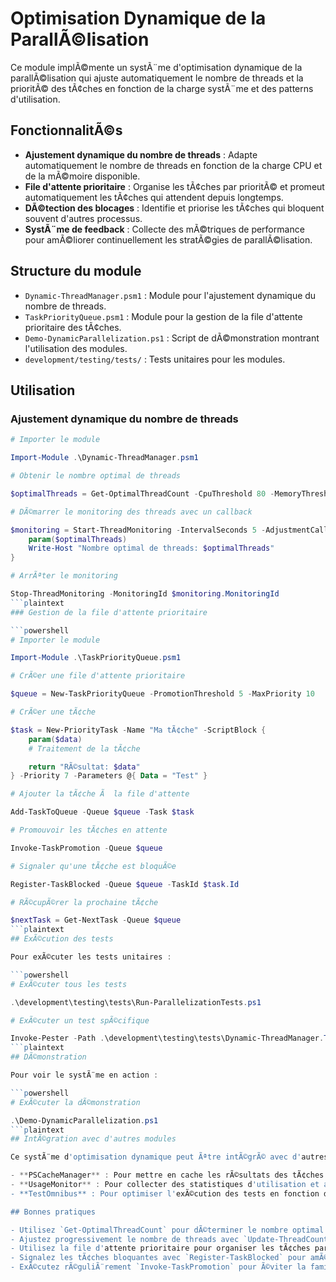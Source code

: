 # Optimisation Dynamique de la ParallÃ©lisation

Ce module implÃ©mente un systÃ¨me d'optimisation dynamique de la parallÃ©lisation qui ajuste automatiquement le nombre de threads et la prioritÃ© des tÃ¢ches en fonction de la charge systÃ¨me et des patterns d'utilisation.

## FonctionnalitÃ©s

- **Ajustement dynamique du nombre de threads** : Adapte automatiquement le nombre de threads en fonction de la charge CPU et de la mÃ©moire disponible.
- **File d'attente prioritaire** : Organise les tÃ¢ches par prioritÃ© et promeut automatiquement les tÃ¢ches qui attendent depuis longtemps.
- **DÃ©tection des blocages** : Identifie et priorise les tÃ¢ches qui bloquent souvent d'autres processus.
- **SystÃ¨me de feedback** : Collecte des mÃ©triques de performance pour amÃ©liorer continuellement les stratÃ©gies de parallÃ©lisation.

## Structure du module

- `Dynamic-ThreadManager.psm1` : Module pour l'ajustement dynamique du nombre de threads.
- `TaskPriorityQueue.psm1` : Module pour la gestion de la file d'attente prioritaire des tÃ¢ches.
- `Demo-DynamicParallelization.ps1` : Script de dÃ©monstration montrant l'utilisation des modules.
- `development/testing/tests/` : Tests unitaires pour les modules.

## Utilisation

### Ajustement dynamique du nombre de threads

```powershell
# Importer le module

Import-Module .\Dynamic-ThreadManager.psm1

# Obtenir le nombre optimal de threads

$optimalThreads = Get-OptimalThreadCount -CpuThreshold 80 -MemoryThreshold 20

# DÃ©marrer le monitoring des threads avec un callback

$monitoring = Start-ThreadMonitoring -IntervalSeconds 5 -AdjustmentCallback {
    param($optimalThreads)
    Write-Host "Nombre optimal de threads: $optimalThreads"
}

# ArrÃªter le monitoring

Stop-ThreadMonitoring -MonitoringId $monitoring.MonitoringId
```plaintext
### Gestion de la file d'attente prioritaire

```powershell
# Importer le module

Import-Module .\TaskPriorityQueue.psm1

# CrÃ©er une file d'attente prioritaire

$queue = New-TaskPriorityQueue -PromotionThreshold 5 -MaxPriority 10

# CrÃ©er une tÃ¢che

$task = New-PriorityTask -Name "Ma tÃ¢che" -ScriptBlock {
    param($data)
    # Traitement de la tÃ¢che

    return "RÃ©sultat: $data"
} -Priority 7 -Parameters @{ Data = "Test" }

# Ajouter la tÃ¢che Ã  la file d'attente

Add-TaskToQueue -Queue $queue -Task $task

# Promouvoir les tÃ¢ches en attente

Invoke-TaskPromotion -Queue $queue

# Signaler qu'une tÃ¢che est bloquÃ©e

Register-TaskBlocked -Queue $queue -TaskId $task.Id

# RÃ©cupÃ©rer la prochaine tÃ¢che

$nextTask = Get-NextTask -Queue $queue
```plaintext
## ExÃ©cution des tests

Pour exÃ©cuter les tests unitaires :

```powershell
# ExÃ©cuter tous les tests

.\development\testing\tests\Run-ParallelizationTests.ps1

# ExÃ©cuter un test spÃ©cifique

Invoke-Pester -Path .\development\testing\tests\Dynamic-ThreadManager.Tests.ps1
```plaintext
## DÃ©monstration

Pour voir le systÃ¨me en action :

```powershell
# ExÃ©cuter la dÃ©monstration

.\Demo-DynamicParallelization.ps1
```plaintext
## IntÃ©gration avec d'autres modules

Ce systÃ¨me d'optimisation dynamique peut Ãªtre intÃ©grÃ© avec d'autres modules du projet :

- **PSCacheManager** : Pour mettre en cache les rÃ©sultats des tÃ¢ches frÃ©quemment exÃ©cutÃ©es.
- **UsageMonitor** : Pour collecter des statistiques d'utilisation et amÃ©liorer les stratÃ©gies de parallÃ©lisation.
- **TestOmnibus** : Pour optimiser l'exÃ©cution des tests en fonction de leur historique d'exÃ©cution.

## Bonnes pratiques

- Utilisez `Get-OptimalThreadCount` pour dÃ©terminer le nombre optimal de threads en fonction de la charge systÃ¨me.
- Ajustez progressivement le nombre de threads avec `Update-ThreadCount` pour Ã©viter les oscillations.
- Utilisez la file d'attente prioritaire pour organiser les tÃ¢ches par ordre d'importance.
- Signalez les tÃ¢ches bloquantes avec `Register-TaskBlocked` pour amÃ©liorer la dÃ©tection des dÃ©pendances.
- ExÃ©cutez rÃ©guliÃ¨rement `Invoke-TaskPromotion` pour Ã©viter la famine des tÃ¢ches Ã  faible prioritÃ©.
